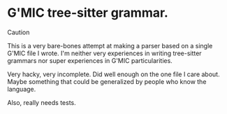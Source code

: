 # G'MIC tree-sitter grammar.

> [!CAUTION]
> This is a very bare-bones attempt at making a parser based on a single G'MIC
> file I wrote. I'm neither very experiences in writing tree-sitter grammars
> nor super experiences in G'MIC particularities.

Very hacky, very incomplete. Did well enough on the one file I care about.
Maybe something that could be generalized by people who know the language.

Also, really needs tests.
